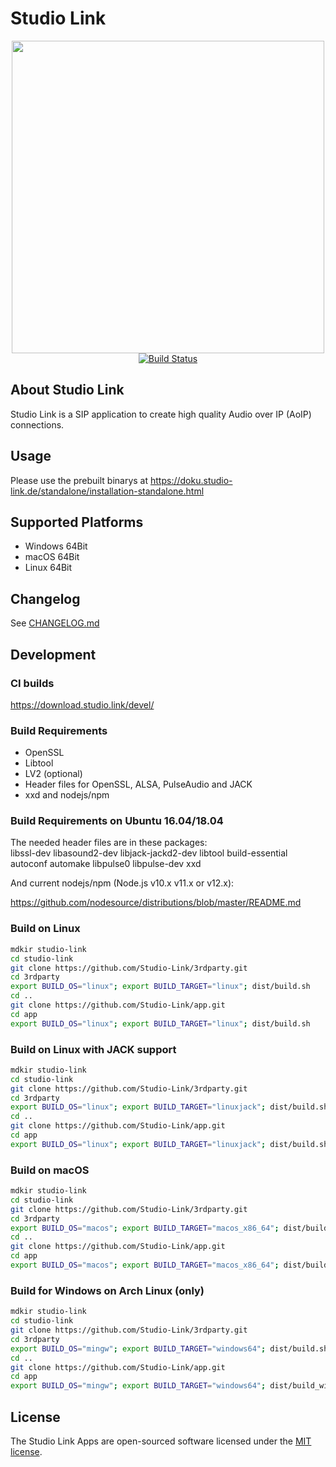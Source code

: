 # Studio Link

<div align="center">
	<a href="https://studio-link.de" target="_blank">
		<img src="https://studio-link.de/assets/webbanner/sl_button-234x60@3x.png" width="500">
	</a>
</div>
<div align="center">
<a href="https://travis-ci.org/Studio-Link/app"><img src="https://travis-ci.org/Studio-Link/app.svg?branch=v19.xx.x" alt="Build Status"></a>
</div>

## About Studio Link

Studio Link is a SIP application to create high quality Audio over IP (AoIP) connections.

## Usage

Please use the prebuilt binarys at https://doku.studio-link.de/standalone/installation-standalone.html

## Supported Platforms

- Windows 64Bit
- macOS 64Bit
- Linux 64Bit

## Changelog

See [CHANGELOG.md](CHANGELOG.md)


## Development

### CI builds

https://download.studio.link/devel/

### Build Requirements

- OpenSSL
- Libtool
- LV2 (optional)
- Header files for OpenSSL, ALSA, PulseAudio and JACK
- xxd and nodejs/npm

### Build Requirements on Ubuntu 16.04/18.04

The needed header files are in these packages:  
libssl-dev libasound2-dev libjack-jackd2-dev libtool build-essential 
autoconf automake libpulse0 libpulse-dev xxd

And current nodejs/npm (Node.js v10.x v11.x or v12.x):

https://github.com/nodesource/distributions/blob/master/README.md

### Build on Linux

```bash
mdkir studio-link
cd studio-link
git clone https://github.com/Studio-Link/3rdparty.git
cd 3rdparty
export BUILD_OS="linux"; export BUILD_TARGET="linux"; dist/build.sh
cd ..
git clone https://github.com/Studio-Link/app.git
cd app
export BUILD_OS="linux"; export BUILD_TARGET="linux"; dist/build.sh
```

### Build on Linux with JACK support

```bash
mdkir studio-link
cd studio-link
git clone https://github.com/Studio-Link/3rdparty.git
cd 3rdparty
export BUILD_OS="linux"; export BUILD_TARGET="linuxjack"; dist/build.sh
cd ..
git clone https://github.com/Studio-Link/app.git
cd app
export BUILD_OS="linux"; export BUILD_TARGET="linuxjack"; dist/build.sh
```

### Build on macOS

```bash
mdkir studio-link
cd studio-link
git clone https://github.com/Studio-Link/3rdparty.git
cd 3rdparty
export BUILD_OS="macos"; export BUILD_TARGET="macos_x86_64"; dist/build.sh
cd ..
git clone https://github.com/Studio-Link/app.git
cd app
export BUILD_OS="macos"; export BUILD_TARGET="macos_x86_64"; dist/build.sh
```

### Build for Windows on Arch Linux (only)

```bash
mdkir studio-link
cd studio-link
git clone https://github.com/Studio-Link/3rdparty.git
cd 3rdparty
export BUILD_OS="mingw"; export BUILD_TARGET="windows64"; dist/build.sh
cd ..
git clone https://github.com/Studio-Link/app.git
cd app
export BUILD_OS="mingw"; export BUILD_TARGET="windows64"; dist/build_windows.sh
```

## License

The Studio Link Apps are open-sourced software licensed under the [MIT license](LICENSE).
